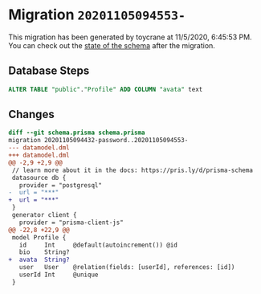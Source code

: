 # Migration `20201105094553-`

This migration has been generated by toycrane at 11/5/2020, 6:45:53 PM.
You can check out the [state of the schema](./schema.prisma) after the migration.

## Database Steps

```sql
ALTER TABLE "public"."Profile" ADD COLUMN "avata" text   
```

## Changes

```diff
diff --git schema.prisma schema.prisma
migration 20201105094432-password..20201105094553-
--- datamodel.dml
+++ datamodel.dml
@@ -2,9 +2,9 @@
 // learn more about it in the docs: https://pris.ly/d/prisma-schema
 datasource db {
   provider = "postgresql"
-  url = "***"
+  url = "***"
 }
 generator client {
   provider = "prisma-client-js"
@@ -22,8 +22,9 @@
 model Profile {
   id     Int     @default(autoincrement()) @id
   bio    String?
+  avata  String?
   user   User    @relation(fields: [userId], references: [id])
   userId Int     @unique
 }
```


